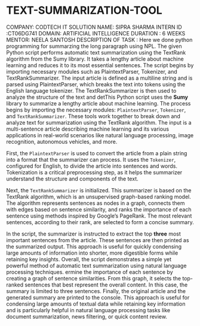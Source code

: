 # TEXT-SUMMARIZATION-TOOL
COMPANY: CODTECH IT SOLUTION
NAME: SIPRA SHARMA
INTERN ID :CT06DG741
DOMAIN: ARTIFICIAL INTELLIGENCE
DURATION : 6 WEEKS
MENTOR: NEELA SANTOSH
DESCRIPTION OF TASK : Here we done python programming for summarzing the long paragraph using NPL. The given Python script performs automatic text summarization using the TextRank algorithm from the Sumy library. It takes a lengthy article about machine learning and reduces it to its most essential sentences. The script begins by importing necessary modules such as PlaintextParser, Tokenizer, and TextRankSummarizer. The input article is defined as a multiline string and is parsed using PlaintextParser, which breaks the text into tokens using the English language tokenizer. The TextRankSummarizer is then used to analyze the structure of the text and detThis Python script uses the **Sumy** library to summarize a lengthy article about machine learning. The process begins by importing the necessary modules: `PlaintextParser`, `Tokenizer`, and `TextRankSummarizer`. These tools work together to break down and analyze text for summarization using the TextRank algorithm. The input is a multi-sentence article describing machine learning and its various applications in real-world scenarios like natural language processing, image recognition, autonomous vehicles, and more.

First, the `PlaintextParser` is used to convert the article from a plain string into a format that the summarizer can process. It uses the `Tokenizer`, configured for English, to divide the article into sentences and words. Tokenization is a critical preprocessing step, as it helps the summarizer understand the structure and components of the text.

Next, the `TextRankSummarizer` is initialized. This summarizer is based on the TextRank algorithm, which is an unsupervised graph-based ranking model. The algorithm represents sentences as nodes in a graph, connects them with edges based on sentence similarity, and ranks the importance of each sentence using methods inspired by Google’s PageRank. The most relevant sentences, according to their rank, are selected to form a concise summary.

In the script, the summarizer is instructed to extract the top **three** most important sentences from the article. These sentences are then printed as the summarized output. This approach is useful for quickly condensing large amounts of information into shorter, more digestible forms while retaining key insights. Overall, the script demonstrates a simple yet powerful method of automatic text summarization using natural language processing techniques.
ermine the importance of each sentence by creating a graph of sentence similarities. From this graph, it selects the top-ranked sentences that best represent the overall content. In this case, the summary is limited to three sentences. Finally, the original article and the generated summary are printed to the console. This approach is useful for condensing large amounts of textual data while retaining key information and is particularly helpful in natural language processing tasks like document summarization, news filtering, or quick content review.








